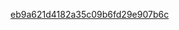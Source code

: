 [eb9a621d4182a35c09b6fd29e907b6c](https://user-images.githubusercontent.com/85208732/120420486-fe117600-c396-11eb-9c59-2ec57be766ae.png)
